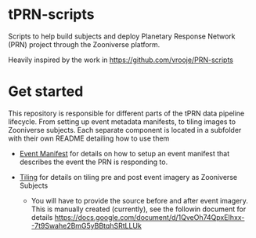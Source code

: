 # tPRN-scripts
Scripts to help build subjects and deploy Planetary Response Network (PRN) project through the Zooniverse platform.

Heavily inspired by the work in https://github.com/vrooje/PRN-scripts

# Get started

This repository is responsible for different parts of the tPRN data pipeline lifecycle. From setting up event metadata manifests, to tiling images to Zooniverse subjects. Each separate component is located in a subfolder with their own README detailing how to use them

+  [Event Manifest](event_manifest/) for details on how to setup an event manifest that describes the event the PRN is responding to.

+  [Tiling](tiling/) for details on tiling pre and post event imagery as Zooniverse Subjects
    + You will have to provide the source before and after event imagery. This is manually created (currently), see the followin document for details https://docs.google.com/document/d/1QveOh74QpxEIhxx--7t9Swahe2BmG5yBBtqhSRtLLUk
